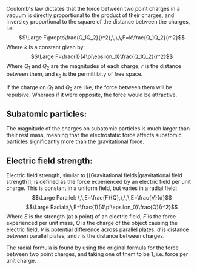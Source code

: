 
Coulomb's law dictates that the force between two point charges in a vacuum is directly proportional to the product of their charges, and inversley proportional to the square of the distance between the charges, i.e:
$$\Large F\propto\frac{Q_1Q_2}{r^2},\,\,\,F=k\frac{Q_1Q_2}{r^2}$$
Where $k$ is a constant given by:
$$\Large F=\frac{1}{4\pi\epsilon_0}\frac{Q_1Q_2}{r^2}$$
Where $Q_1$ and $Q_2$ are the magnitudes of each charge, $r$ is the distance between them, and $\epsilon_0$ is the permittibity of free space.

If the charge on $Q_1$ and $Q_2$ are like, the force between them will be repulsive. Wheraes if it were opposite, the force would be attractive.

## Subatomic particles:

The magnitude of the charges on subatomic particles is much larger than their rest mass, meaning that the electrostatic force affects subatomic particles significantly more than the gravitational force.

## Electric field strength:

Electric field strength, similar to [[Gravitational fields|gravitational field strength]], is defined as the force experienced by an electric field per unit charge. This is constant in a uniform field, but varies in a radial field:
$$\Large Parallel: \,\,E=\frac{F}{Q},\,\,\,E=\frac{V}{d}$$
$$\Large Radial:\,\,E=\frac{1}{4\pi\epsilon_0}\frac{Q}{r^2}$$
Where $E$ is the strength (at a point) of an electric field, $F$ is the force experienced per unit mass, $Q$ is the charge of the object causing the electric field, $V$ is potential difference across parallel plates, $d$ is distance between parallel plates, and $r$ is the distance between charges.

The radial formula is found by using the original formula for the force between two point charges, and taking one of them to be $1$, i.e. force per unit charge.

